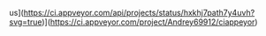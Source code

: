 us](https://ci.appveyor.com/api/projects/status/hxkhj7path7y4uvh?svg=true)](https://ci.appveyor.com/project/Andrey69912/ciappeyor)
